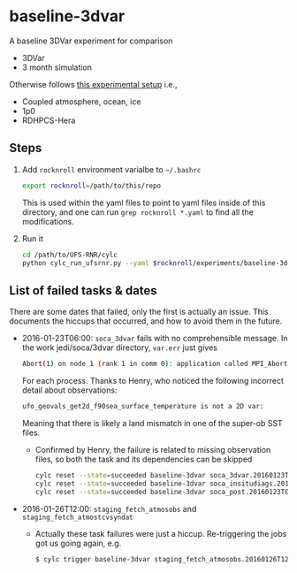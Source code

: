# baseline-3dvar

A baseline 3DVar experiment for comparison

- 3DVar
- 3 month simulation


Otherwise follows [this experimental
setup](https://github.com/NOAA-PSL/UFS-RNR/blob/develop/cylc/experiments/RDHPCS-Hera.3DVar.1p0.coupled.yaml)
i.e.,
- Coupled atmosphere, ocean, ice
- 1p0
- RDHPCS-Hera

## Steps

1. Add `rocknroll` environment varialbe to `~/.bashrc`
    ```bash
    export rocknroll=/path/to/this/repo
    ```
   This is used within the yaml files to point to yaml files inside of this
   directory, and one can run `grep rocknroll *.yaml` to find all the
   modifications.

2. Run it
    ```bash
    cd /path/to/UFS-RNR/cylc
    python cylc_run_ufsrnr.py --yaml $rocknroll/experiments/baseline-3dvar/config.yaml
    ```

## List of failed tasks & dates

There are some dates that failed, only the first is actually an issue.
This documents the hiccups that occurred, and how to avoid them in the future.

- 2016-01-23T06:00: `soca_3dvar` fails with no comprehensible message. In the
  work jedi/soca/3dvar directory, `var.err` just gives
  ```bash
  Abort(1) on node 1 (rank 1 in comm 0): application called MPI_Abort(MPI_COMM_WORLD, 1) - process 1
  ```
  For each process. Thanks to Henry, who noticed the following incorrect detail
  about observations:
  ```bash
  ufo_geovals_get2d_f90sea_surface_temperature is not a 2D var:           0 levels
  ```
  Meaning that there is likely a land mismatch in one of the super-ob SST files.
    * Confirmed by Henry, the failure is related to missing observation files,
      so both the task and its dependencies can be skipped
        ```bash
        cylc reset --state=succeeded baseline-3dvar soca_3dvar.20160123T0600Z
        cylc reset --state=succeeded baseline-3dvar soca_insitudiags.20160123T0600Z
        cylc reset --state=succeeded baseline-3dvar soca_post.20160123T0600Z
        ```

- 2016-01-26T12:00: `staging_fetch_atmosobs` and `staging_fetch_atmostcvsyndat`
    * Actually these task failures were just a hiccup. Re-triggering the jobs got us going again, e.g.
        ```bash
        $ cylc trigger baseline-3dvar staging_fetch_atmosobs.20160126T1200Z
        ```

